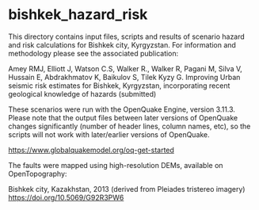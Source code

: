 # bishkek_hazard_risk

This directory contains input files, scripts and results of scenario hazard and risk calculations for Bishkek city, Kyrgyzstan. For information and methodology please see the associated publication:

Amey RMJ, Elliott J, Watson C.S, Walker R., Walker R, Pagani M, Silva V, Hussain E, Abdrakhmatov K, Baikulov S, Tilek Kyzy G. Improving Urban seismic risk estimates for Bishkek, Kyrgyzstan, incorporating recent geological knowledge of hazards (submitted)

These scenarios were run with the OpenQuake Engine, version 3.11.3. Please note that the output files between later versions of OpenQuake changes significantly (number of header lines, column names, etc), so the scripts will not work with later/earlier versions of OpenQuake.

https://www.globalquakemodel.org/oq-get-started

The faults were mapped using high-resolution DEMs, available on OpenTopography:

Bishkek city, Kazakhstan, 2013 (derived from Pleiades tristereo imagery) https://doi.org/10.5069/G92R3PW6
